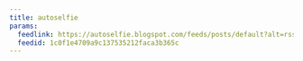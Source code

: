 ```yaml
---
title: autoselfie
params:
  feedlink: https://autoselfie.blogspot.com/feeds/posts/default?alt=rss
  feedid: 1c0f1e4709a9c137535212faca3b365c
---
```

